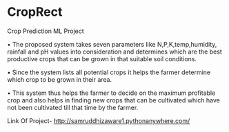 # CropRect
Crop Prediction ML Project

•	The proposed system takes seven parameters like N,P,K,temp,humidity, rainfall and pH values into consideration and determines which are the best productive crops that can be grown in that suitable soil conditions.
 
•	Since the system lists all potential crops it helps the farmer determine which crop to be grown in their area.


•	This system thus helps the farmer to decide on the maximum profitable crop and also helps in finding new crops that can be cultivated which have not been cultivated till that time by the farmer.


Link Of Project-
http://samruddhizaware1.pythonanywhere.com/
